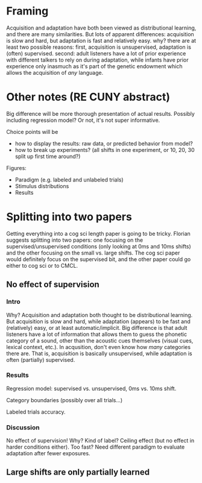 # Framing

Acquisition and adaptation have both been viewed as distributional learning, and there are many similarities. But lots of apparent differences: acquisition is slow and hard, but adaptation is fast and relatively easy.  why?  there are at least two possible reasons: first, acquisition is unsupervised, adaptation is (often) supervised.  second: adult listeners have a lot of prior experience with different talkers to rely on during adaptation, while infants have prior experience only inasmuch as it's part of the genetic endowment which allows the acquisition of _any_ language.

# Other notes (RE CUNY abstract)

Big difference will be more thorough presentation of actual results.  Possibly including regression model?  Or not, it's not super informative.

Choice points will be 
* how to display the results: raw data, or predicted behavior from model?
* how to break up experiments?  (all shifts in one experiment, or 10, 20, 30 split up first time around?)

Figures:
* Paradigm (e.g. labeled and unlabeled trials)
* Stimulus distributions
* Results 

# Splitting into two papers

Getting everything into a cog sci length paper is going to be tricky.  Florian suggests splitting into two papers: one focusing on the supervised/unsupervised conditions (only looking at 0ms and 10ms shifts) and the other focusing on the small vs. large shifts. The cog sci paper would definitely focus on the supervised bit, and the other paper could go either to cog sci or to CMCL.

## No effect of supervision

### Intro

Why?  Acquisition and adaptation both thought to be distributional learning.  But acquisition is slow and hard, while adaptation (appears) to be fast and (relatively) easy, or at least automatic/implicit.  Big difference is that adult listeners have a lot of information that allows them to guess the phonetic category of a sound, other than the acoustic cues themselves (visual cues, lexical context, etc.).  In acqusition, don't even know how _many_ categories there are.  That is, acquisition is basically unsupervised, while adaptation is often (partially) supervised.

### Results

Regression model: supervised vs. unsupervised, 0ms vs. 10ms shift.

Category boundaries (possibly over all trials...)

Labeled trials accuracy.

### Discussion

No effect of supervision! Why? Kind of label? Ceiling effect (but no effect in harder conditions either). Too fast?  Need different paradigm to evaluate adaptation after fewer exposures.

## Large shifts are only partially learned


